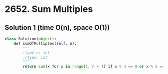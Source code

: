 # 2652. Sum Multiples

## Solution 1 (time O(n), space O(1))

```python
class Solution(object):
    def sumOfMultiples(self, n):
        """
        :type n: int
        :rtype: int
        """
        return sum(x for x in range(1, n + 1) if x % 3 == 0 or x % 5 == 0 or x % 7 == 0)
```
